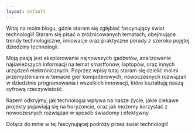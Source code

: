 ```yaml
---
layout: default
---
```

Witaj na moim blogu, gdzie staram się zgłębiać fascynujący świat technologii! Staram się pisać o zróżnicowanych tematach, obejmujące trendy technologiczne, innowacje oraz praktyczne porady z szeroko pojętej dziedziny technologii.

Moją pasją jest eksplorowanie najnowszych gadżetów, analizowanie najświeższych informacji na temat smartfonów, laptopów, oraz innych urządzeń elektronicznych. Poprzez wpisy tutaj staram się dzielić moimi przemyśleniami w temacie gier komputerowych, nowoczesnych rozwiązań w dziedzinie programowania i wszelkich innowacji, które kształtują naszą cyfrową rzeczywistość.  

Razem odkryjmy, jak technologia wpływa na nasze życie, jakie ciekawe projekty pojawiają się na horyzoncie, oraz jak możemy korzystać z nowoczesnych rozwiązań w sposób świadomy i efektywny.

Dołącz do mnie w tej fascynującej podróży przez świat technologii!